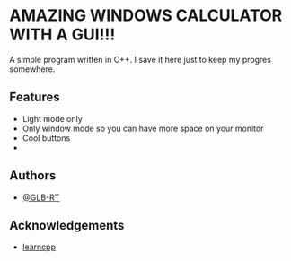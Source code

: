 # AMAZING WINDOWS CALCULATOR WITH A GUI!!!

A simple program written in C++.
I save it here just to keep my progres somewhere.

## Features
- Light mode only
- Only window mode so you can have more space on your monitor
- Cool buttons
- 
## Authors
- [@GLB-RT](https://github.com/GLB-RT)

## Acknowledgements
 - [learncpp](https://www.learncpp.com/)
